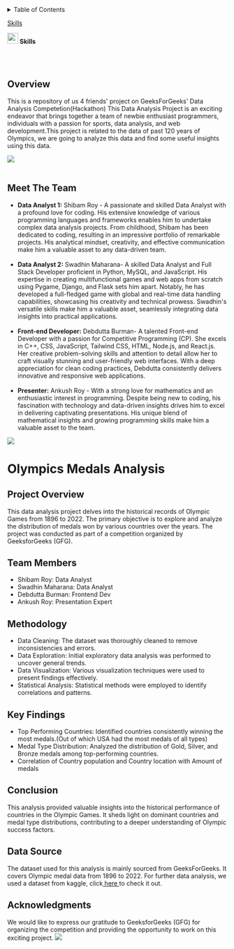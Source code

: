 <details>
    <summary>Table of Contents</summary>
    <ol>
        <li>
            <a href="#overview">Overview</a>
        </li>
        <li>
            <a href="#meet-the-team">Meet The Team</a>
        </li>
        <li>
            <a href="#olympics-medals-analysis">Olympics Medals Analysis</a>
        </li>
        <ul>
            <li><a href="#project-overview">Project Overview</a></li>
            <li><a href="#team-members">Team Members</a></li>
            <li><a href="#methodology">Methodology</a></li>
            <li><a href="#key-findings">Key Findings</a></li>
            <li><a href="#conclusion">Conclusion</a></li>
            <li><a href="#data-source">Data Source</a></li>
            <li><a href="#acknowledgments">Acknowledgement</a></li>
        </ul>
    </ol>
</details <--HMMMMM-->

<a href="#skills">Skills</a>

<img src="https://media2.giphy.com/media/QssGEmpkyEOhBCb7e1/giphy.gif?cid=ecf05e47a0n3gi1bfqntqmob8g9aid1oyj2wr3ds3mg700bl&rid=giphy.gif"
    width="25" class="skills"><b> Skills</b>
<br>


<br><br>
## Overview
This is a repository of us 4 friends' project on GeeksForGeeks' Data Analysis Competetion(Hackathon)
This Data Analysis Project is an exciting endeavor that brings together a team of newbie enthusiast
programmers, individuals with a passion for sports, data analysis, and web development.This project is related to the data of past 120 years of Olympics, we are going to analyze this data and find some useful insights using this data.

<img src="https://user-images.githubusercontent.com/73097560/115834477-dbab4500-a447-11eb-908a-139a6edaec5c.gif"><br><br>
## Meet The Team
<ul>
    <li>
        <strong>Data Analyst 1:</strong> Shibam Roy - A passionate and skilled Data Analyst with a profound love for
        coding. His extensive knowledge of various programming languages and frameworks enables him to undertake complex
        data analysis projects. From childhood, Shibam has been dedicated to coding, resulting in an impressive
        portfolio of remarkable projects. His analytical mindset, creativity, and effective communication make him a
        valuable asset to any data-driven team.
    </li>
    <br>
    <li>
        <strong>Data Analyst 2:</strong> Swadhin Maharana-  A skilled Data Analyst and Full Stack Developer proficient in Python, MySQL, and JavaScript. His expertise in creating multifunctional games and web apps from scratch using Pygame, Django, and Flask sets him apart. Notably, he has developed a full-fledged game with global and real-time data handling capabilities, showcasing his creativity and technical prowess. Swadhin's versatile skills make him a valuable asset, seamlessly integrating data insights into practical applications.
    </li>
    <br>
    <li>
        <strong>Front-end Developer:</strong> Debdutta Burman- A talented Front-end Developer with a passion for Competitive Programming (CP). She excels in C++, CSS, JavaScript, Tailwind CSS, HTML, Node.js, and React.js. Her creative problem-solving skills and attention to detail allow her to craft visually stunning and user-friendly web interfaces. With a deep appreciation for clean coding practices, Debdutta consistently delivers innovative and responsive web applications.
    </li>
    <br>
    <li>
        <strong>Presenter:</strong> Ankush Roy - With a strong love for mathematics and an enthusiastic interest in
        programming. Despite being new to coding, his fascination with technology and data-driven insights drives him to
        excel in delivering captivating presentations. His unique blend of mathematical insights and growing programming
        skills make him a valuable asset to the team.
    </li>
</ul>
<img src="https://user-images.githubusercontent.com/73097560/115834477-dbab4500-a447-11eb-908a-139a6edaec5c.gif"><br>

# Olympics Medals Analysis

## Project Overview
This data analysis project delves into the historical records of Olympic Games from 1896 to 2022. The primary objective is to explore and analyze the distribution of medals won by various countries over the years. The project was conducted as part of a competition organized by GeeksforGeeks (GFG).

## Team Members
- Shibam Roy: Data Analyst
- Swadhin Maharana: Data Analyst
- Debdutta Burman: Frontend Dev
- Ankush Roy: Presentation Expert

## Methodology
- Data Cleaning: The dataset was thoroughly cleaned to remove inconsistencies and errors.
- Data Exploration: Initial exploratory data analysis was performed to uncover general trends.
- Data Visualization: Various visualization techniques were used to present findings effectively.
- Statistical Analysis: Statistical methods were employed to identify correlations and patterns.

## Key Findings
- Top Performing Countries: Identified countries consistently winning the most medals.(Out of which USA had the most medals of all types)
- Medal Type Distribution: Analyzed the distribution of Gold, Silver, and Bronze medals among top-performing countries.
- Correlation of Country population and Country location with Amount of medals
  
## Conclusion
This analysis provided valuable insights into the historical performance of countries in the Olympic Games. It sheds light on dominant countries and medal type distributions, contributing to a deeper understanding of Olympic success factors.

## Data Source
The dataset used for this analysis is mainly sourced from GeeksForGeeks. It covers Olympic medal data from 1896 to 2022.
For further data analysis, we used a dataset from kaggle, click<a href="https://www.kaggle.com/datasets/iamsouravbanerjee/world-population-dataset"> here </a>to check it out.

## Acknowledgments
We would like to express our gratitude to GeeksforGeeks (GFG) for organizing the competition and providing the opportunity to work on this exciting project.
<img src="https://user-images.githubusercontent.com/73097560/115834477-dbab4500-a447-11eb-908a-139a6edaec5c.gif">
